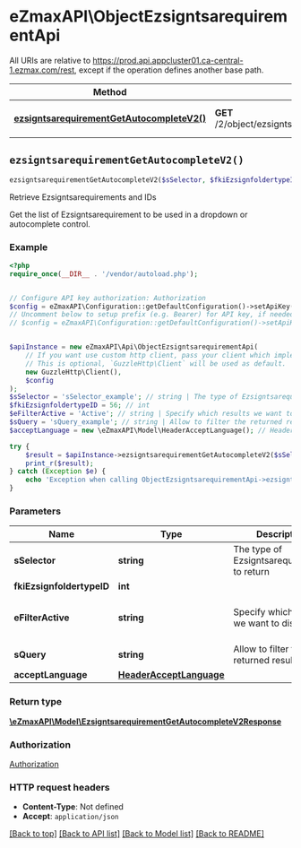 # eZmaxAPI\ObjectEzsigntsarequirementApi

All URIs are relative to https://prod.api.appcluster01.ca-central-1.ezmax.com/rest, except if the operation defines another base path.

| Method | HTTP request | Description |
| ------------- | ------------- | ------------- |
| [**ezsigntsarequirementGetAutocompleteV2()**](ObjectEzsigntsarequirementApi.md#ezsigntsarequirementGetAutocompleteV2) | **GET** /2/object/ezsigntsarequirement/getAutocomplete/{sSelector} | Retrieve Ezsigntsarequirements and IDs |


## `ezsigntsarequirementGetAutocompleteV2()`

```php
ezsigntsarequirementGetAutocompleteV2($sSelector, $fkiEzsignfoldertypeID, $eFilterActive, $sQuery, $acceptLanguage): \eZmaxAPI\Model\EzsigntsarequirementGetAutocompleteV2Response
```

Retrieve Ezsigntsarequirements and IDs

Get the list of Ezsigntsarequirement to be used in a dropdown or autocomplete control.

### Example

```php
<?php
require_once(__DIR__ . '/vendor/autoload.php');


// Configure API key authorization: Authorization
$config = eZmaxAPI\Configuration::getDefaultConfiguration()->setApiKey('Authorization', 'YOUR_API_KEY');
// Uncomment below to setup prefix (e.g. Bearer) for API key, if needed
// $config = eZmaxAPI\Configuration::getDefaultConfiguration()->setApiKeyPrefix('Authorization', 'Bearer');


$apiInstance = new eZmaxAPI\Api\ObjectEzsigntsarequirementApi(
    // If you want use custom http client, pass your client which implements `GuzzleHttp\ClientInterface`.
    // This is optional, `GuzzleHttp\Client` will be used as default.
    new GuzzleHttp\Client(),
    $config
);
$sSelector = 'sSelector_example'; // string | The type of Ezsigntsarequirements to return
$fkiEzsignfoldertypeID = 56; // int
$eFilterActive = 'Active'; // string | Specify which results we want to display.
$sQuery = 'sQuery_example'; // string | Allow to filter the returned results
$acceptLanguage = new \eZmaxAPI\Model\HeaderAcceptLanguage(); // HeaderAcceptLanguage

try {
    $result = $apiInstance->ezsigntsarequirementGetAutocompleteV2($sSelector, $fkiEzsignfoldertypeID, $eFilterActive, $sQuery, $acceptLanguage);
    print_r($result);
} catch (Exception $e) {
    echo 'Exception when calling ObjectEzsigntsarequirementApi->ezsigntsarequirementGetAutocompleteV2: ', $e->getMessage(), PHP_EOL;
}
```

### Parameters

| Name | Type | Description  | Notes |
| ------------- | ------------- | ------------- | ------------- |
| **sSelector** | **string**| The type of Ezsigntsarequirements to return | |
| **fkiEzsignfoldertypeID** | **int**|  | [optional] |
| **eFilterActive** | **string**| Specify which results we want to display. | [optional] [default to &#39;Active&#39;] |
| **sQuery** | **string**| Allow to filter the returned results | [optional] |
| **acceptLanguage** | [**HeaderAcceptLanguage**](../Model/.md)|  | [optional] |

### Return type

[**\eZmaxAPI\Model\EzsigntsarequirementGetAutocompleteV2Response**](../Model/EzsigntsarequirementGetAutocompleteV2Response.md)

### Authorization

[Authorization](../../README.md#Authorization)

### HTTP request headers

- **Content-Type**: Not defined
- **Accept**: `application/json`

[[Back to top]](#) [[Back to API list]](../../README.md#endpoints)
[[Back to Model list]](../../README.md#models)
[[Back to README]](../../README.md)

